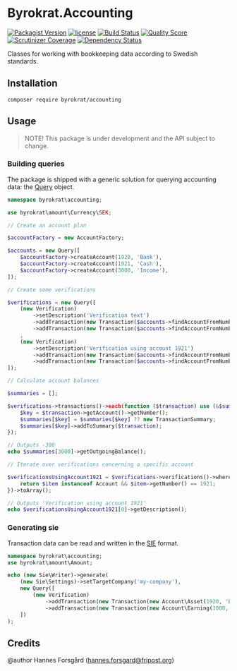 # Byrokrat.Accounting

[![Packagist Version](https://img.shields.io/packagist/v/byrokrat/accounting.svg?style=flat-square)](https://packagist.org/packages/byrokrat/accounting)
[![license](https://img.shields.io/github/license/byrokrat/accounting.svg?maxAge=2592000&style=flat-square)](LICENSE)
[![Build Status](https://img.shields.io/travis/byrokrat/accounting/master.svg?style=flat-square)](https://travis-ci.org/byrokrat/accounting)
[![Quality Score](https://img.shields.io/scrutinizer/g/byrokrat/accounting.svg?style=flat-square)](https://scrutinizer-ci.com/g/byrokrat/accounting)
[![Scrutinizer Coverage](https://img.shields.io/scrutinizer/coverage/g/byrokrat/accounting.svg?style=flat-square)](https://scrutinizer-ci.com/g/byrokrat/accounting/?branch=master)
[![Dependency Status](https://img.shields.io/gemnasium/byrokrat/accounting.svg?style=flat-square)](https://gemnasium.com/byrokrat/accounting)


Classes for working with bookkeeping data according to Swedish standards.

Installation
------------
```shell
composer require byrokrat/accounting
```

Usage
-----
> NOTE! This package is under development and the API subject to change.

### Building queries

The package is shipped with a generic solution for querying accounting data: the
[Query](/src/Query.php) object.

<!-- @expectOutput /^-300\.00Verification using account 1921$/ -->
```php
namespace byrokrat\accounting;

use byrokrat\amount\Currency\SEK;

// Create an account plan

$accountFactory = new AccountFactory;

$accounts = new Query([
    $accountFactory->createAccount(1920, 'Bank'),
    $accountFactory->createAccount(1921, 'Cash'),
    $accountFactory->createAccount(3000, 'Income'),
]);

// Create some verifications

$verifications = new Query([
    (new Verification)
        ->setDescription('Verification text')
        ->addTransaction(new Transaction($accounts->findAccountFromNumber(1920), new SEK('100')))
        ->addTransaction(new Transaction($accounts->findAccountFromNumber(3000), new SEK('-100')))
    ,
    (new Verification)
        ->setDescription('Verification using account 1921')
        ->addTransaction(new Transaction($accounts->findAccountFromNumber(1921), new SEK('200')))
        ->addTransaction(new Transaction($accounts->findAccountFromNumber(3000), new SEK('-200')))
]);

// Calculate account balances

$summaries = [];

$verifications->transactions()->each(function ($transaction) use (&$summaries) {
    $key = $transaction->getAccount()->getNumber();
    $summaries[$key] = $summaries[$key] ?? new TransactionSummary;
    $summaries[$key]->addToSummary($transaction);
});

// Outputs -300
echo $summaries[3000]->getOutgoingBalance();

// Iterate over verifications concerning a specific account

$verificationsUsingAccount1921 = $verifications->verifications()->where(function ($item) {
    return $item instanceof Account && $item->getNumber() == 1921;
})->toArray();

// Outputs 'Verification using account 1921'
echo $verificationsUsingAccount1921[0]->getDescription();
```

### Generating sie

Transaction data can be read and written in the [SIE](http://www.sie.se/) format.

<!-- @expectOutput /^\#FLAGGA 0/ -->
```php
namespace byrokrat\accounting;
use byrokrat\amount\Amount;

echo (new Sie\Writer)->generate(
    (new Sie\Settings)->setTargetCompany('my-company'),
    new Query([
        (new Verification)
            ->addTransaction(new Transaction(new Account\Asset(1920, 'Bank'), new Amount('100')))
            ->addTransaction(new Transaction(new Account\Earning(3000, 'Intänk'), new Amount('-100')))
    ])
);
```

Credits
-------
@author Hannes Forsgård (hannes.forsgard@fripost.org)
